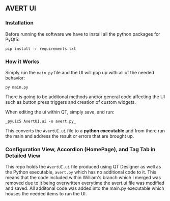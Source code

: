 ## AVERT UI 

### Installation
Before running the software we have to install all the python packages for PyQt5:
```
pip install -r requirements.txt
```

### How it Works
Simply run the `main.py` file and the UI will pop up with all of the needed behavior:
```
py main.py
```
There is going to be additonal methods and/or general code affecting the UI such as button press
triggers and creation of custom widgets. 

When editing the ui within QT, simply save, and run:
```
_pyuic5 AvertUI.ui -o avert.py_
```

This converts the `AvertUI.ui` file to a **python executable** and from there run the main and address 
the result or errors that are brought up. 

### Configuration View, Accordion (HomePage), and Tag Tab in Detailed View

This repo holds the `AvertUI.ui` file produced using QT Designer as well as the 
Python executable, `avert.py` which has no additional code to it. This means that the code
included within William's branch which I merged was removed due to it being overwritten 
everytime the avert.ui file was modified and saved. All additonal code was added into the main.py 
executable which houses the needed items to run the UI. 